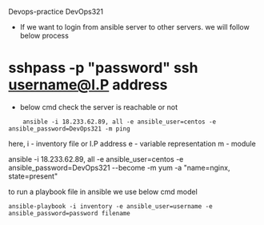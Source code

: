 Devops-practice
DevOps321

* If we want to login from ansible server to other servers. we will follow below process

# sshpass -p "password" ssh username@I.P address

* below cmd check the server is reachable or not 
```
    ansible -i 18.233.62.89, all -e ansible_user=centos -e ansible_password=DevOps321 -m ping
```

   here, i - inventory file or I.P address
         e  - variable representation
         m  - module

 ansible -i 18.233.62.89, all  -e ansible_user=centos -e ansible_password=DevOps321 --become -m yum -a "name=nginx, state=present"

 to run a playbook file in ansible we use below cmd model

 ```
 ansible-playbook -i inventory -e ansible_user=username -e ansible_password=password filename
